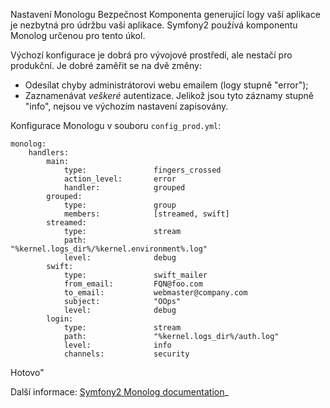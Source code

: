 Nastavení Monologu
Bezpečnost
Komponenta generující logy vaší aplikace je nezbytná pro údržbu vaší aplikace. Symfony2 používá komponentu Monolog určenou pro tento úkol.

Výchozí konfigurace je dobrá pro vývojové prostředí, ale nestačí pro produkční. Je dobré zaměřit se na dvě změny:

* Odesílat chyby administrátorovi webu emailem (logy stupně "error");
* Zaznamenávat _veškeré_ autentizace. Jelikož jsou tyto záznamy stupně "info", nejsou ve výchozím nastavení zapisovány.

Konfigurace Monologu v souboru `config_prod.yml`:

    monolog:
        handlers:
            main:
                type:               fingers_crossed
                action_level:       error
                handler:            grouped
            grouped:
                type:               group
                members:            [streamed, swift]
            streamed:
                type:               stream
                path:               "%kernel.logs_dir%/%kernel.environment%.log"
                level:              debug
            swift:
                type:               swift_mailer
                from_email:         FQN@foo.com
                to_email:           webmaster@company.com
                subject:            "OOps"
                level:              debug
            login:
                type:               stream
                path:               "%kernel.logs_dir%/auth.log"
                level:              info
                channels:           security

Hotovo"

Další informace:
[Symfony2 Monolog documentation](http://symfony.com/doc/master/cookbook/logging/monolog.html)_
